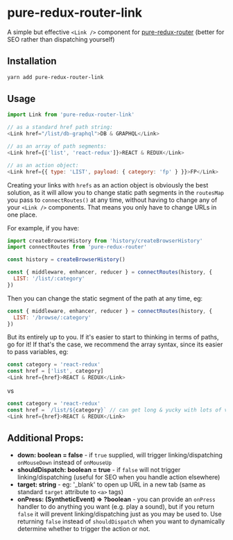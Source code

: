 # pure-redux-router-link
A simple but effective `<Link />` component for [pure-redux-router](https://github.com/faceyspacey/pure-redux-router) (better for SEO rather than dispatching yourself)



## Installation
```bash
yarn add pure-redux-router-link
```

## Usage

```javascript
import Link from 'pure-redux-router-link'

// as a standard href path string:
<Link href="/list/db-graphql">DB & GRAPHQL</Link>

// as an array of path segments:
<Link href={['list', 'react-redux']}>REACT & REDUX</Link>

// as an action object:
<Link href={{ type: 'LIST', payload: { category: 'fp' } }}>FP</Link>
```

Creating your links with `hrefs` as an action object is obviously the best solution, as it will allow you to change
static path segments in the `routesMap` you pass to `connectRoutes()` at any time, without
having to change any of your `<Link />` components. That means you only have to change URLs in one place. 

For example, if you have:

```javascript
import createBrowserHistory from 'history/createBrowserHistory'
import connectRoutes from 'pure-redux-router'

const history = createBrowserHistory()

const { middleware, enhancer, reducer } = connectRoutes(history, {
  LIST: '/list/:category'
})
```

Then you can change the static segment of the path at any time, eg:
```javascript
const { middleware, enhancer, reducer } = connectRoutes(history, {
  LIST: '/browse/:category'
})
```

But its entirely up to you. If it's easier to start to thinking in terms of paths, go for it! If that's the case, we recommend the 
array syntax, since its easier to pass variables, eg:

```javascript
const category = 'react-redux'
const href = ['list', category]
<Link href={href}>REACT & REDUX</Link>
```
vs

```javascript
const category = 'react-redux'
const href = `/list/${category}` // can get long & yucky with lots of variables
<Link href={href}>REACT & REDUX</Link>
```


## Additional Props:

* **down: boolean = false** - if `true` supplied, will trigger linking/dispatching `onMouseDown` instead of `onMouseUp`
* **shouldDispatch: boolean = true** - if `false` will not trigger linking/dispatching (useful for SEO when you handle action elsewhere)
* **target: string** - eg: '_blank' to open up URL in a new tab (same as standard `target` attribute to `<a>` tags)
* **onPress: (SyntheticEvent) => ?boolean** - you can provide an `onPress` handler to do anything you want (e.g. play a sound), but if you return `false` it will prevent
  linking/dispatching just as you may be used to. Use returning `false` instead of `shouldDispatch` when you want to dynamically determine
  whether to trigger the action or not.

